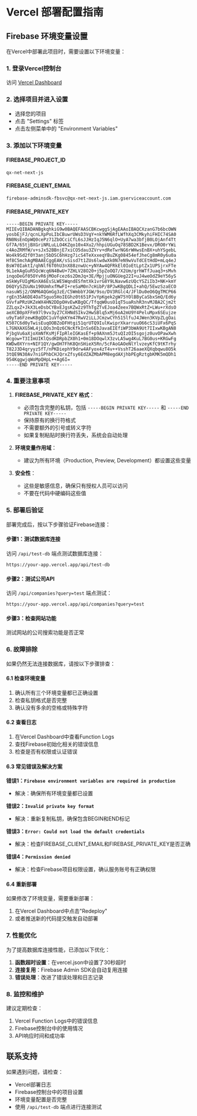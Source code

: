 # Vercel 部署配置指南

## Firebase 环境变量设置

在Vercel中部署此项目时，需要设置以下环境变量：

### 1. 登录Vercel控制台
访问 [Vercel Dashboard](https://vercel.com/dashboard)

### 2. 选择项目并进入设置
- 选择您的项目
- 点击 "Settings" 标签
- 点击左侧菜单中的 "Environment Variables"

### 3. 添加以下环境变量

#### FIREBASE_PROJECT_ID
```
qx-net-next-js
```

#### FIREBASE_CLIENT_EMAIL
```
firebase-adminsdk-fbsvc@qx-net-next-js.iam.gserviceaccount.com
```

#### FIREBASE_PRIVATE_KEY
```
-----BEGIN PRIVATE KEY-----
MIIEvQIBADANBgkqhkiG9w0BAQEFAASCBKcwggSjAgEAAoIBAQCXzanG7b6bcOWN
yosbEjFJ/qcnLXpPoLIbCBuwrUWsD3VgY+nkYWM6RfLWfhXq3CMkyhiFHIC74SA0
RN0NsEnOpWQ0cePz71ZbOCciCfL6sJJHzIqJ5N6qlO+UyA7wa3bfjB0LOjAnf4Tt
Gf7A/65tjBXGriNRLuLLO4KZqo10x4Xu2/hhpiUGuOq78SBD2K1Bevx/DRO0rYWi
c4AoZRMfW/v+sJx52BBnjE7xiCO5dau3ZVrv+dReTwrNG6rWHwsEnBX+uhYSgebL
Wo4k9Sd2f0Y3anj5bDSC6hHzg7icS4TeXxxeqYBuZKg08454efJheCg8mR0y6u0a
Hf8C5mchAgMBAAECggEAK/sSisd7t1ZUs6lwdwXk0N7eN9wVuTdCEtHdD+mLq4eJ
BsW70IaktI/qhNlf6T0hU3nX88znwUc+yNYAw4QFRkEl0IoEtLptZx1UPSjrxFTe
9L1ekAgGuR5QcWcq6N4BwU+7ZHLV28O20+j5pZoOQ7/X2Um/grhWTfJuaq3+sMvh
inqoDeGf05OYvR6jMOoFcez6s2DmJq+3E/MpjjuONGUeg22I+uJ4weOdZ9eY56yS
mSkWyFUIgMGnXA6EsSLWE5WqndESfmtXk1vrG8Y9LNavw6zUQcYSZiIb3+NK+kmY
D6QYySZUuNx190UmhxfMwFI+reSaM0n7cHibP/8PJwKBgQDLI+ahQ/5EwzSzaECO
nasuWSj2/ONM6AQGmGg3zE/C5WmbbYJGW/9so/DV3RGlc4/JFlDu0eO6QgTMCP66
rgEn35A6DE4OaTSguo5HoIEGhz0t651PJvYpKgek2gW75YOlBByCaSbxSmQ/Ed6y
GVvfaPRzUKZeWX4HN2DDpOHvEwKBgQC/TfqqW0usO1qT5uaRshR3nvMJBA2Cjm2t
ZZLqxZ+JkX3LeDsbCYBxEJgsKZw2z9ThTgZTvEJoa4Zeex7BQWxRtZ+LWu+rXdsO
aeXCB0pXFFm97l9vv3yZ7CXHNdSIkv2HwSBlq5xMj6oA2mU9Y4PeluMpx6SEujze
u9yTa6FzewKBgQDC1uVfqkKYm47RwV2iLLJCmzwCYh515lfuJ4JWen3KVpZLgOai
K507C6d0yTwisEuqOOBZoDFHtgi51qrUTQ9IulKwiprXkarruuO66cS3iUFx6PqS
L7GNXAXG5WL4jLQOs3nQz6CNcKfkInSx6EbJavaEIEfiWP3bWA9Ut7IIxwKBgAN8
PjbgVu6aXjoXmNfKsMjFIpRleIGKasEf+p9AXnm5JtuQIzOI5sgojz0uvOPawXwh
Wcgow+T3IImUIKlQsdKDRpbZX0h1+0m18DOqwlX3zvLA5wg4KuL7BG0us+KRGwFg
KWDw0XYrn+NIF1QY/gwOH7FhK8QnSHieX5Rn/5cFAoGAOeNlYlvzeyKfC9tKTrhy
T82J3D4qryyz5fT/nPKDiephY9drw4AFyox4zT4v++VsshT26aaeXQXqbqwu8O5k
3tQE9N30Av7niGPhbCHJQrxZfsy6EdZAZMbAPM8egdAXjhbPEgRztgbKMK5mQDh1
954KqgwjqWoMpQHpL++Ag6I=
-----END PRIVATE KEY-----
```

### 4. 重要注意事项

1. **FIREBASE_PRIVATE_KEY 格式**：
   - 必须包含完整的私钥，包括 `-----BEGIN PRIVATE KEY-----` 和 `-----END PRIVATE KEY-----`
   - 保持原有的换行符格式
   - 不需要额外的引号或转义字符
   - 如果复制粘贴时换行符丢失，系统会自动处理

2. **环境变量作用域**：
   - 建议为所有环境（Production, Preview, Development）都设置这些变量

3. **安全性**：
   - 这些是敏感信息，确保只有授权人员可以访问
   - 不要在代码中硬编码这些值

### 5. 部署后验证

部署完成后，按以下步骤验证Firebase连接：

#### 步骤1：测试数据库连接
访问 `/api/test-db` 端点测试数据库连接：
```
https://your-app.vercel.app/api/test-db
```

#### 步骤2：测试公司API
访问 `/api/companies?query=test` 端点测试：
```
https://your-app.vercel.app/api/companies?query=test
```

#### 步骤3：检查网站功能
测试网站的公司搜索功能是否正常

### 6. 故障排除

如果仍然无法连接数据库，请按以下步骤排查：

#### 6.1 检查环境变量
1. 确认所有三个环境变量都已正确设置
2. 检查私钥格式是否完整
3. 确认没有多余的空格或特殊字符

#### 6.2 查看日志
1. 在Vercel Dashboard中查看Function Logs
2. 查找Firebase初始化相关的错误信息
3. 检查是否有权限或认证错误

#### 6.3 常见错误及解决方案

**错误1：`Firebase environment variables are required in production`**
- 解决：确保所有环境变量都已设置

**错误2：`Invalid private key format`**
- 解决：重新复制私钥，确保包含BEGIN和END标记

**错误3：`Error: Could not load the default credentials`**
- 解决：检查FIREBASE_CLIENT_EMAIL和FIREBASE_PRIVATE_KEY是否正确

**错误4：`Permission denied`**
- 解决：检查Firebase项目权限设置，确认服务账号有正确权限

#### 6.4 重新部署
如果修改了环境变量，需要重新部署：
1. 在Vercel Dashboard中点击"Redeploy"
2. 或者推送新的代码提交触发自动部署

### 7. 性能优化

为了提高数据库连接性能，已添加以下优化：

1. **函数超时设置**：在vercel.json中设置了30秒超时
2. **连接复用**：Firebase Admin SDK会自动复用连接
3. **错误处理**：改进了错误处理和日志记录

### 8. 监控和维护

建议定期检查：
1. Vercel Function Logs中的错误信息
2. Firebase控制台中的使用情况
3. API响应时间和成功率

## 联系支持

如果遇到问题，请检查：
- Vercel部署日志
- Firebase控制台中的项目设置
- 环境变量配置是否完整
- 使用 `/api/test-db` 端点进行连接测试 